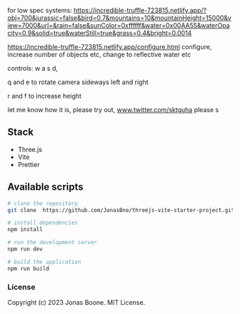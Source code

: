 for low spec systems: 
https://incredible-truffle-723815.netlify.app/?obj=700&jurassic=false&bird=0.7&mountains=10&mountainHeight=15000&view=7000&url=&rain=false&sunColor=0xffffff&water=0x00AA55&waterOpacity=0.9&solid=true&waterStill=true&grass=0.4&bright=0.0014

https://incredible-truffle-723815.netlify.app/configure.html
configure, increase number of objects etc, change to reflective water etc

controls: w a s d, 

q and e to rotate camera sideways left and right

r and f to increase height

let me know how it is, please try out, www.twitter.com/sktguha please s

## Stack

- Three.js
- Vite
- Prettier

## Available scripts

```bash
# clone the repository
git clone  https://github.com/JonasBne/threejs-vite-starter-project.git <your-optional-repo-name-here>
```

```bash
# install dependencies
npm install
```

```bash
# run the development server
npm run dev
```

```bash
# build the application
npm run build
```

### License

Copyright (c) 2023 Jonas Boone. MIT License.
